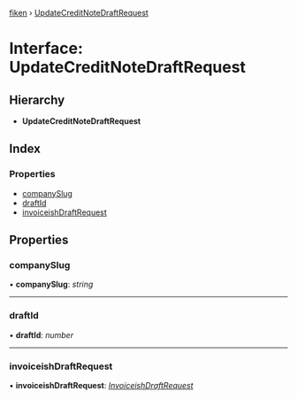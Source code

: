 [fiken](../README.md) › [UpdateCreditNoteDraftRequest](updatecreditnotedraftrequest.md)

# Interface: UpdateCreditNoteDraftRequest

## Hierarchy

* **UpdateCreditNoteDraftRequest**

## Index

### Properties

* [companySlug](updatecreditnotedraftrequest.md#companyslug)
* [draftId](updatecreditnotedraftrequest.md#draftid)
* [invoiceishDraftRequest](updatecreditnotedraftrequest.md#invoiceishdraftrequest)

## Properties

###  companySlug

• **companySlug**: *string*

___

###  draftId

• **draftId**: *number*

___

###  invoiceishDraftRequest

• **invoiceishDraftRequest**: *[InvoiceishDraftRequest](invoiceishdraftrequest.md)*
